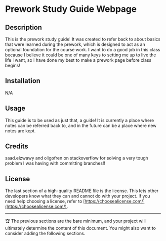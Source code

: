 # Prework Study Guide Webpage

## Description

This is the prework study guide! It was created to refer back to about basics that were learned during the prework, which is designed to act as an optional foundation for the course work. I want to do a good job in this class because I believe it could be one of many keys to setting me up to live the life I want, so I have done my best to make a prework page before class begins!

## Installation

N/A

## Usage

This guide is to be used as just that, a guide! It is currently a place where notes can be referred back to, and in the future can be a place where new notes are kept.

## Credits

saad.elzwawy and oligofren on stackoverflow for solving a very tough problem I was having with committing branches!!

## License

The last section of a high-quality README file is the license. This lets other developers know what they can and cannot do with your project. If you need help choosing a license, refer to [https://choosealicense.com/](https://choosealicense.com/).

---

🏆 The previous sections are the bare minimum, and your project will ultimately determine the content of this document. You might also want to consider adding the following sections.